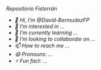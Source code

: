 <em> Repositorio Fisterrán <em>
- 👋 Hi, I’m @David-BermudezFP
- 👀 I’m interested in ...
- 🌱 I’m currently learning ...
- 💞️ I’m looking to collaborate on ...
- 📫 How to reach me ...
- 😄 Pronouns: ...
- ⚡ Fun fact: ...

<!---
David-BermudezFP/David-BermudezFP is a ✨ special ✨ repository because its `README.md` (this file) appears on your GitHub profile.
You can click the Preview link to take a look at your changes.
--->
